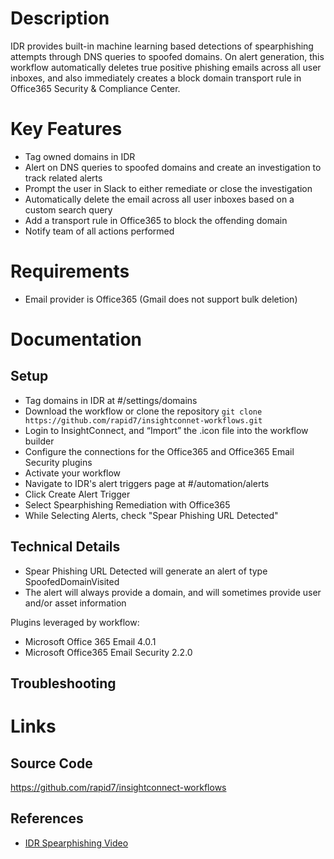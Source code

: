 # Description

IDR provides built-in machine learning based detections of spearphishing attempts through DNS queries to spoofed domains. On alert generation, this workflow automatically deletes true positive phishing emails across all user inboxes, and also immediately creates a block domain transport rule in Office365 Security & Compliance Center.

# Key Features

* Tag owned domains in IDR
* Alert on DNS queries to spoofed domains and create an investigation to track related alerts
* Prompt the user in Slack to either remediate or close the investigation
* Automatically delete the email across all user inboxes based on a custom search query
* Add a transport rule in Office365 to block the offending domain
* Notify team of all actions performed

# Requirements

* Email provider is Office365 (Gmail does not support bulk deletion)

# Documentation

## Setup

* Tag domains in IDR at #/settings/domains
* Download the workflow or clone the repository `git clone https://github.com/rapid7/insightconnet-workflows.git`
* Login to InsightConnect, and “Import” the .icon file into the workflow builder
* Configure the connections for the Office365 and Office365 Email Security plugins
* Activate your workflow
* Navigate to IDR's alert triggers page at #/automation/alerts
* Click Create Alert Trigger
* Select Spearphishing Remediation with Office365
* While Selecting Alerts, check "Spear Phishing URL Detected"

## Technical Details

* Spear Phishing URL Detected will generate an alert of type SpoofedDomainVisited
* The alert will always provide a domain, and will sometimes provide user and/or asset information

Plugins leveraged by workflow:

* Microsoft Office 365 Email 4.0.1
* Microsoft Office365 Email Security 2.2.0

## Troubleshooting

# Links

## Source Code

https://github.com/rapid7/insightconnect-workflows

## References

* [IDR Spearphishing Video](https://www.youtube.com/watch?v=DNUDYfhv5bE)
